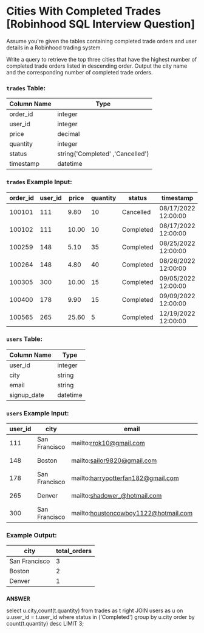 # Cities With Completed Trades [Robinhood SQL Interview Question]

Assume you're given the tables containing completed trade orders and user details in a Robinhood trading system.

Write a query to retrieve the top three cities that have the highest number of completed trade orders listed in descending order. Output the city name and the corresponding number of completed trade orders.

### **`trades` Table:**

| Column Name | Type |
| --- | --- |
| order_id | integer |
| user_id | integer |
| price | decimal |
| quantity | integer |
| status | string('Completed' ,'Cancelled') |
| timestamp | datetime |

### **`trades` Example Input:**

| order_id | user_id | price | quantity | status | timestamp |
| --- | --- | --- | --- | --- | --- |
| 100101 | 111 | 9.80 | 10 | Cancelled | 08/17/2022 12:00:00 |
| 100102 | 111 | 10.00 | 10 | Completed | 08/17/2022 12:00:00 |
| 100259 | 148 | 5.10 | 35 | Completed | 08/25/2022 12:00:00 |
| 100264 | 148 | 4.80 | 40 | Completed | 08/26/2022 12:00:00 |
| 100305 | 300 | 10.00 | 15 | Completed | 09/05/2022 12:00:00 |
| 100400 | 178 | 9.90 | 15 | Completed | 09/09/2022 12:00:00 |
| 100565 | 265 | 25.60 | 5 | Completed | 12/19/2022 12:00:00 |

### **`users` Table:**

| Column Name | Type |
| --- | --- |
| user_id | integer |
| city | string |
| email | string |
| signup_date | datetime |

### **`users` Example Input:**

| user_id | city | email | signup_date |
| --- | --- | --- | --- |
| 111 | San Francisco | mailto:rrok10@gmail.com | 08/03/2021 12:00:00 |
| 148 | Boston | mailto:sailor9820@gmail.com | 08/20/2021 12:00:00 |
| 178 | San Francisco | mailto:harrypotterfan182@gmail.com | 01/05/2022 12:00:00 |
| 265 | Denver | mailto:shadower_@hotmail.com | 02/26/2022 12:00:00 |
| 300 | San Francisco | mailto:houstoncowboy1122@hotmail.com | 06/30/2022 12:00:00 |

### **Example Output:**

| city | total_orders |
| --- | --- |
| San Francisco | 3 |
| Boston | 2 |
| Denver | 1 |

### 

**ANSWER**

select u.city,count(t.quantity)
from trades as t
right JOIN  users as u on u.user_id = t.user_id
where status in ('Completed')
group by  u.city
order by count(t.quantity) desc
LIMIT 3;
